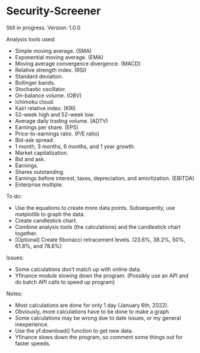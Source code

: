# Security-Screener

Still in progress.
Version: 1.0.0

Analysis tools used:
- Simple moving average. (SMA)
- Exponential moving average. (EMA)
- Moving average convergence divergence. (MACD)
- Relative strength index. (RSI)
- Standard deviation.
- Bollinger bands.
- Stochastic oscillator.
- On-balance volume. (OBV)
- Ichimoku cloud.
- Kairi relative index. (KRI)
- 52-week high and 52-week low.
- Average daily trading volume. (ADTV)
- Earnings per share. (EPS)
- Price-to-earnings ratio. (P/E ratio)
- Bid-ask spread.
- 1 month, 3 months, 6 months, and 1 year growth.
- Market capitalization. 
- Bid and ask.
- Earnings.
- Shares outstanding.
- Earnings before interest, taxes, depreciation, and amortization. (EBITDA)
- Enterprise multiple. 


To do:
- Use the equations to create more data points. Subsequently, use matplotlib to graph the data.
- Create candlestick chart.
- Combine analysis tools (the calculations) and the candlestick chart together.
- [Optional] Create fibonacci retracement levels. (23.6%, 38.2%, 50%, 61.8%, and 78.6%)

Issues:
- Some calculations don't match up with online data.
- Yfinance module slowing down the program. (Possibly use an API and do batch API calls to speed up program)

Notes:
- Most calculations are done for only 1 day (January 6th, 2022). 
- Obviously, more calculations have to be done to make a graph
- Some calculations may be wrong due to date issues, or my general inexperience.
- Use the yf.download() function to get new data.
- Yfinance slows down the program, so comment some things out for faster speeds.
